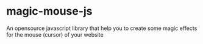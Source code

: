 # magic-mouse-js
An opensource javascript library that help you to create some magic effects for the mouse (cursor) of your website
